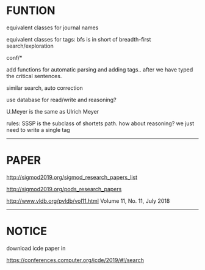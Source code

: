 # FUNTION

equivalent classes for journal names

equivalent classes for tags: bfs is in short of breadth-first search/exploration

conf/*

add functions for automatic parsing and adding tags.. after we have typed the critical sentences.

similar search, auto correction

use database for read/write and reasoning?

U.Meyer is the same as Ulrich Meyer

rules: SSSP is the subclass of shortets path.   how about reasoning? we just need to write a single tag

---

# PAPER

http://sigmod2019.org/sigmod_research_papers_list

http://sigmod2019.org/pods_research_papers

http://www.vldb.org/pvldb/vol11.html
Volume 11, No. 11, July 2018


---

# NOTICE

download icde paper in 

https://conferences.computer.org/icde/2019/#!/search

